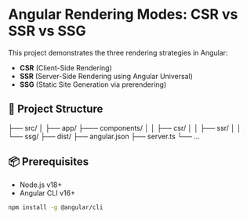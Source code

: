 # Angular Rendering Modes: CSR vs SSR vs SSG

This project demonstrates the three rendering strategies in Angular:
- **CSR** (Client-Side Rendering)
- **SSR** (Server-Side Rendering using Angular Universal)
- **SSG** (Static Site Generation via prerendering)

## 🚀 Project Structure

├── src/
│ ├── app/
├─── components/
│ │ ├── csr/
│ │ ├── ssr/
│ │ └── ssg/
├── dist/
├── angular.json
├── server.ts
└── ...



## 📦 Prerequisites

- Node.js v18+
- Angular CLI v16+
```bash
npm install -g @angular/cli
